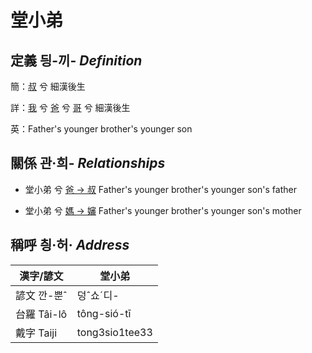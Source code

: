 # 堂小弟
## 定義 딍-끼- _Definition_
簡：[叔](member11.md) 兮 細漢後生

詳：[我](member1.md) 兮 [爸](member2.md) 兮 [哥](member11.md) 兮 細漢後生

英：Father's younger brother's younger son

## 關係 관·희- _Relationships_

- 堂小弟 兮 [爸 → 叔](member11.md) Father's younger brother's younger son's father

- 堂小弟 兮 [媽 → 嬸](member34.md) Father's younger brother's younger son's mother



## 稱呼 칑·허· _Address_

漢字/諺文 | 堂小弟
--- | ---
諺文 깐-뿐ˆ | 덩ˆ쇼ˊ디-
台羅 Tâi-lô | tông-sió-tī
戴字 Taiji | tong3sio1tee33


